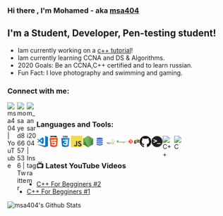 ### Hi there , I'm Mohamed  - aka [msa404][ytchannel]

## I'm a Student, Developer, Pen-testing student!
- Iam currently working on a [c++ tutorial][ytchannel]!
- Iam currently learning CCNA and DS & Algorithms.
- 2020 Goals: Be an CCNA,C++ certified and to learn russian.
- Fun Fact: I love photography and swimming and gaming.

### Connect with me:

[<img align="left" alt="msa404 | YouTube" width="22px" src="https://cdn.jsdelivr.net/npm/simple-icons@v3/icons/youtube.svg" />][ytchannel]
[<img align="left" alt="mosayed86657536 | Twitter" width="22px" src="https://cdn.jsdelivr.net/npm/simple-icons@v3/icons/twitter.svg" />][twitter]
[<img align="left" alt="m_ansari2004 | Instagram" width="22px" src="https://cdn.jsdelivr.net/npm/simple-icons@v3/icons/instagram.svg" />][instagram]

</br>

### Languages and Tools:

<img align="left" alt="Visual Studio Code" width="26px" src="https://raw.githubusercontent.com/github/explore/80688e429a7d4ef2fca1e82350fe8e3517d3494d/topics/visual-studio-code/visual-studio-code.png" />
<img align="left" alt="HTML5" width="26px" src="https://raw.githubusercontent.com/github/explore/80688e429a7d4ef2fca1e82350fe8e3517d3494d/topics/html/html.png" />
<img align="left" alt="CSS3" width="26px" src="https://raw.githubusercontent.com/github/explore/80688e429a7d4ef2fca1e82350fe8e3517d3494d/topics/css/css.png" />
<img align="left" alt="JavaScript" width="26px" src="https://raw.githubusercontent.com/github/explore/80688e429a7d4ef2fca1e82350fe8e3517d3494d/topics/javascript/javascript.png" />
<img align="left" alt="Node.js" width="26px" src="https://raw.githubusercontent.com/github/explore/80688e429a7d4ef2fca1e82350fe8e3517d3494d/topics/nodejs/nodejs.png" />
<img align="left" alt="SQL" width="26px" src="https://raw.githubusercontent.com/github/explore/80688e429a7d4ef2fca1e82350fe8e3517d3494d/topics/sql/sql.png" />
<img align="left" alt="MySQL" width="26px" src="https://raw.githubusercontent.com/github/explore/80688e429a7d4ef2fca1e82350fe8e3517d3494d/topics/mysql/mysql.png" />
<img align="left" alt="MongoDB" width="26px" src="https://raw.githubusercontent.com/github/explore/80688e429a7d4ef2fca1e82350fe8e3517d3494d/topics/mongodb/mongodb.png" />
<img align="left" alt="Git" width="26px" src="https://raw.githubusercontent.com/github/explore/80688e429a7d4ef2fca1e82350fe8e3517d3494d/topics/git/git.png" />
<img align="left" alt="GitHub" width="26px" src="https://raw.githubusercontent.com/github/explore/78df643247d429f6cc873026c0622819ad797942/topics/github/github.png" />
<img align="left" alt="HTML5" width="26px" src="https://raw.githubusercontent.com/github/explore/80688e429a7d4ef2fca1e82350fe8e3517d3494d/topics/terminal/terminal.png" />
<img align="left" alt="C++" width="26px" src="https://e7.pngegg.com/pngimages/46/626/png-clipart-c-logo-the-c-programming-language-computer-icons-computer-programming-source-code-programming-miscellaneous-template.png" />
<img align="left" alt="C" width="26px" src="https://e7.pngegg.com/pngimages/465/779/png-clipart-blue-and-white-c-logo-the-c-programming-language-computer-programming-computer-icons-programmer-blue-angle.png" />
<br />
<br />


### 📺 Latest YouTube Videos
<!-- YOUTUBE:START -->
- [C++ For Begginers #2](https://www.youtube.com/watch?v=DxDQbnVz1sA)
- [C++ For Begginers #1](https://www.youtube.com/watch?v=dU3vHWz2Iag)
<!-- YOUTUBE:END -->

<img align="left" alt="msa404's Github Stats" src="https://github-readme-stats.vercel.app/api?username=msa404&show_icons=true&hide_border=true" />

[twitter]: https://twitter.com/mosayed86657536
[ytchannel]: https://www.youtube.com/channel/UCafLEVsfkiQ_dV5cHfK9G0Q
[instagram]: https://www.instagram.com/m_ansari404/
